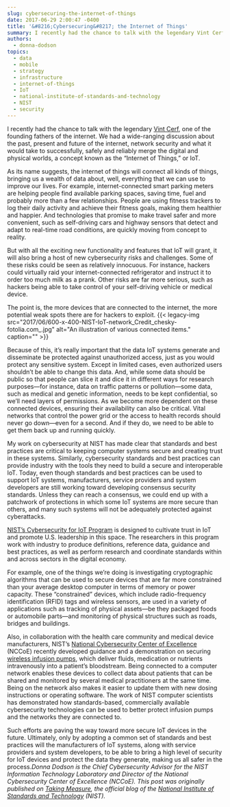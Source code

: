 ```yaml
---
slug: cybersecuring-the-internet-of-things
date: 2017-06-29 2:00:47 -0400
title: '&#8216;Cybersecuring&#8217; the Internet of Things'
summary: I recently had the chance to talk with the legendary Vint Cerf, one of the founding fathers of the internet. We had a wide-ranging discussion about the past, present and future of the internet, network security and what it would take to successfully, safely and reliably merge the digital and physical worlds, a concept known
authors:
  - donna-dodson
topics:
  - data
  - mobile
  - strategy
  - infrastructure
  - internet-of-things
  - IoT
  - national-institute-of-standards-and-technology
  - NIST
  - security
---
```


I recently had the chance to talk with the legendary [Vint Cerf](https://research.google.com/pubs/author32412.html), one of the founding fathers of the internet. We had a wide-ranging discussion about the past, present and future of the internet, network security and what it would take to successfully, safely and reliably merge the digital and physical worlds, a concept known as the “Internet of Things,” or IoT.

<div style="text-align: center">
  <p>
  </p>
</div>

As its name suggests, the internet of things will connect all kinds of things, bringing us a wealth of data about, well, everything that we can use to improve our lives. For example, internet-connected smart parking meters are helping people find available parking spaces, saving time, fuel and probably more than a few relationships. People are using fitness trackers to log their daily activity and achieve their fitness goals, making them healthier and happier. And technologies that promise to make travel safer and more convenient, such as self-driving cars and highway sensors that detect and adapt to real-time road conditions, are quickly moving from concept to reality.

But with all the exciting new functionality and features that IoT will grant, it will also bring a host of new cybersecurity risks and challenges. Some of these risks could be seen as relatively innocuous. For instance, hackers could virtually raid your internet-connected refrigerator and instruct it to order too much milk as a prank. Other risks are far more serious, such as hackers being able to take control of your self-driving vehicle or medical device.

The point is, the more devices that are connected to the internet, the more potential weak spots there are for hackers to exploit. {{< legacy-img src="2017/06/600-x-400-NIST-IoT-network\_Credit\_chesky-fotolia.com_.jpg" alt="An illustration of various connected items." caption="" >}}

Because of this, it’s really important that the data IoT systems generate and disseminate be protected against unauthorized access, just as you would protect any sensitive system. Except in limited cases, even authorized users shouldn’t be able to change this data. And, while some data should be public so that people can slice it and dice it in different ways for research purposes—for instance, data on traffic patterns or pollution—some data, such as medical and genetic information, needs to be kept confidential, so we’ll need layers of permissions. As we become more dependent on these connected devices, ensuring their availability can also be critical. Vital networks that control the power grid or the access to health records should never go down—even for a second. And if they do, we need to be able to get them back up and running quickly.

My work on cybersecurity at NIST has made clear that standards and best practices are critical to keeping computer systems secure and creating trust in these systems. Similarly, cybersecurity standards and best practices can provide industry with the tools they need to build a secure and interoperable IoT. Today, even though standards and best practices can be used to support IoT systems, manufacturers, service providers and system developers are still working toward developing consensus security standards. Unless they can reach a consensus, we could end up with a patchwork of protections in which some IoT systems are more secure than others, and many such systems will not be adequately protected against cyberattacks.

[NIST’s Cybersecurity for IoT Program](https://www.nist.gov/programs-projects/nist-cybersecurity-iot-program) is designed to cultivate trust in IoT and promote U.S. leadership in this space. The researchers in this program work with industry to produce definitions, reference data, guidance and best practices, as well as perform research and coordinate standards within and across sectors in the digital economy.

For example, one of the things we’re doing is investigating cryptographic algorithms that can be used to secure devices that are far more constrained than your average desktop computer in terms of memory or power capacity. These “constrained” devices, which include radio-frequency identification (RFID) tags and wireless sensors, are used in a variety of applications such as tracking of physical assets—be they packaged foods or automobile parts—and monitoring of physical structures such as roads, bridges and buildings.

Also, in collaboration with the health care community and medical device manufacturers, NIST’s [National Cybersecurity Center of Excellence](https://nccoe.nist.gov/) (NCCoE) recently developed guidance and a demonstration on securing [wireless infusion pumps](http://nist-takingmeasure.blogs.govdelivery.com/securing-wireless-infusion-pumps/), which deliver fluids, medication or nutrients intravenously into a patient’s bloodstream. Being connected to a computer network enables these devices to collect data about patients that can be shared and monitored by several medical practitioners at the same time. Being on the network also makes it easier to update them with new dosing instructions or operating software. The work of NIST computer scientists has demonstrated how standards-based, commercially available cybersecurity technologies can be used to better protect infusion pumps and the networks they are connected to.

Such efforts are paving the way toward more secure IoT devices in the future. Ultimately, only by adopting a common set of standards and best practices will the manufacturers of IoT systems, along with service providers and system developers, to be able to bring a high level of security for IoT devices and protect the data they generate, making us all safer in the process._Donna Dodson is the Chief Cybersecurity Advisor for the NIST Information Technology Laboratory and Director of the National Cybersecurity Center of Excellence (NCCoE)._
_This post was originally published on [Taking Measure](http://nist-takingmeasure.blogs.govdelivery.com), the official blog of the [National Institute of Standards and Technology](https://www.nist.gov) (NIST)._

